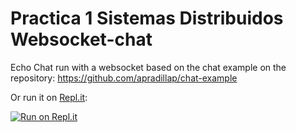 # Practica 1 Sistemas Distribuidos Websocket-chat

Echo Chat run with a websocket based on the chat example on the repository: https://github.com/apradillap/chat-example

Or run it on [Repl.it](https://repl.it/):

[![Run on Repl.it](https://repl.it/badge/github/socketio/chat-example)](https://repl.it/github/socketio/chat-example)
